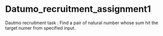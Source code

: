 # Datumo_recruitment_assignment1
Dautmo recruitment task : Find a pair of natural number whose sum hit the target numer from specified input. 
